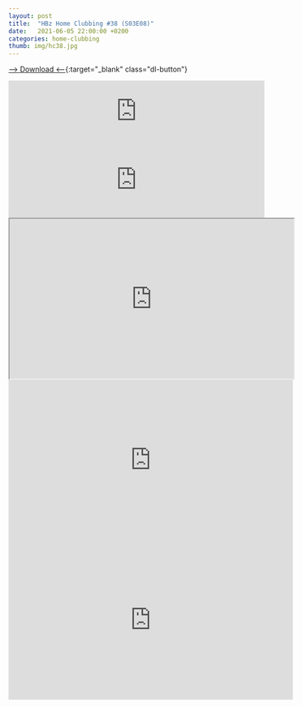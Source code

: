 ```yaml
---
layout: post
title:  "HBz Home Clubbing #38 (S03E08)"
date:   2021-06-05 22:00:00 +0200
categories: home-clubbing
thumb: img/hc38.jpg
---
```

[--> Download <--](https://mega.nz/file/uaog0DrL#NvsZ_18tB0Rt-7m9UVHdoTkqF7ZF2qqlfkcaIksT14E){:target="_blank" class="dl-button"}

<iframe width="100%" height="120" src="https://www.mixcloud.com/widget/iframe/?hide_cover=1&feed=%2FHBz_Archive%2F05062021-hbz-home-clubbing-38-s03e08%2F" frameborder="0" ></iframe>

<iframe scrolling="no" id="hearthis_at_track_5975658" width="100%" height="150" src="https://app.hearthis.at/embed/5975658/transparent_black/?hcolor=&color=&style=2&block_size=2&block_space=1&background=1&waveform=0&cover=0&autoplay=0&css=" frameborder="0" allowtransparency allow="autoplay"><p>Listen to <a href="https://hearthis.at/hbzarchive/hc38/" target="_blank"> HBz Home Clubbing #38 (S03E08)</a> <span>by</span><a href="https://hearthis.at/hbzarchive/" target="_blank" >HBz_Archive</a> <span>on</span> <a href="https://hearthis.at/" target="_blank">hearthis.at</a></p></iframe>

<iframe id="lbry-iframe" width="560" height="315" src="https://odysee.com/$/embed/hc38/83b519ce28f4c857392bbc5576cf4cfc228fe2a6?r=DgzV1r6o8wsmEEG4g96yVhvmv6p27qo2" allowfullscreen></iframe>

<iframe src="https://vivo.sx/embed/0997a3f690" width="560" height="315" scrolling="no" frameborder="0" allowfullscreen></iframe>

<iframe src="https://voe.sx/e/y2ln43qr6dkv" width="560" height="315" scrolling="no" frameborder="0" allowfullscreen></iframe>
